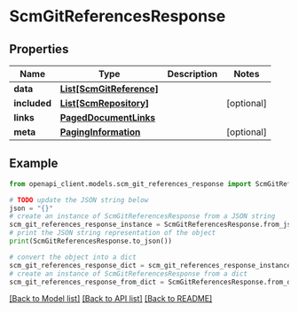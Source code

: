# ScmGitReferencesResponse


## Properties

Name | Type | Description | Notes
------------ | ------------- | ------------- | -------------
**data** | [**List[ScmGitReference]**](ScmGitReference.md) |  | 
**included** | [**List[ScmRepository]**](ScmRepository.md) |  | [optional] 
**links** | [**PagedDocumentLinks**](PagedDocumentLinks.md) |  | 
**meta** | [**PagingInformation**](PagingInformation.md) |  | [optional] 

## Example

```python
from openapi_client.models.scm_git_references_response import ScmGitReferencesResponse

# TODO update the JSON string below
json = "{}"
# create an instance of ScmGitReferencesResponse from a JSON string
scm_git_references_response_instance = ScmGitReferencesResponse.from_json(json)
# print the JSON string representation of the object
print(ScmGitReferencesResponse.to_json())

# convert the object into a dict
scm_git_references_response_dict = scm_git_references_response_instance.to_dict()
# create an instance of ScmGitReferencesResponse from a dict
scm_git_references_response_from_dict = ScmGitReferencesResponse.from_dict(scm_git_references_response_dict)
```
[[Back to Model list]](../README.md#documentation-for-models) [[Back to API list]](../README.md#documentation-for-api-endpoints) [[Back to README]](../README.md)


